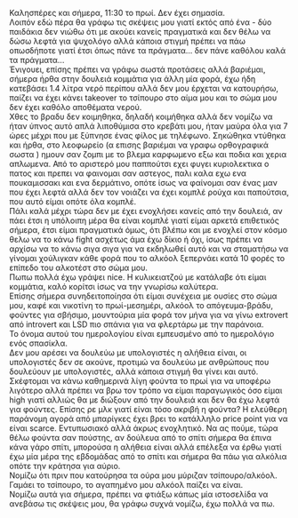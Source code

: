 Καλησπέρες και σήμερα, 11:30 το πρωί. Δεν έχει σημασία.  
Λοιπόν εδώ πέρα θα γράφω τις σκέψεις μου γιατί εκτός από ένα - δύο παιδάκια δεν νιώθω ότι με ακούει κανείς πραγματικά και δεν θέλω να δώσω λεφτά για ψυχολόγο αλλά κάποια στιγμή πρέπει να πάω οπωσδήποτε γιατί έτσι όπως πάνε τα πράγματα... δεν πάνε καθόλου καλά τα πράγματα...  
Ένιγουει, επίσης πρέπει να γράφω σωστά προτάσεις αλλά βαριέμαι, σήμερα ήρθα στην δουλειά κομμάτια για άλλη μία φορά, έχω ήδη κατεβάσει 1.4 λίτρα νερό περίπου αλλά δεν μου έρχεται να κατουρήσω, παίζει να έχει κάνει takeover το τσίπουρο στο αίμα μου και το σώμα μου δεν έχει καθόλο αποθέματα νερού.  
Χθες το βραδυ δεν κοιμηθηκα, δηλαδή κοιμήθηκα αλλά δεν νομίζω να ήταν ύπνος αυτό απλά λιποθύμισα στο κρεβάτι μου, ήταν μαύρα όλα για 7 ώρες μέχρι που με ξύπνησε ένας φίλος με τηλέφωνο. Σηκώθηκα ντύθηκα και ήρθα, στο λεοφωρείο (α επισης βαριέμαι να γραφω ορθογραφικά σωστα ) ημουν σαν ζομπι με το βλεμα καρφωμενο εξω και ποδια και χερια απλωμενα. Από το αριστερό μου παππούτσι εχει φυγει κυριολεκτικα ο πατος και πρεπει να φαινομαι σαν αστεγος, παλι καλα εχω ενα πουκαμισσακι και ενα δερμάτινο, οπότε ίσως να φαίνομαι σαν ένας μαν που έχει λεφτά αλλά δεν τον νοιάζει να έχει κομπλέ ρούχα και παπούτσια, που αυτό είμαι οπότε όλα κομπλέ.  
Πάλι καλά μέχρι τώρα δεν με έχει ενοχλήσει κανείς από την δουλειά, αν πάει έτσι η υπόλοιπη μέρα θα είναι κομπλέ γιατί είμαι αρκετά επιθετικός σήμερα, έτσι είμαι πραγματικά όμως, ότι βλέπω και με ενοχλεί στον κόσμο θελω να το κάνω fight ασχέτως άμα έχω δίκιο ή όχι, ίσως πρέπει να αρχίσω να το κάνω σιγα σιγα για να εκδηλωθεί αυτό και να σταματήσω να γίνομαι χούλιγκαν κάθε φορά που το αλκόολ ξεπερνάει κατά 10 φορές το επίπεδο του αλκοτέστ στο σώμα μου.  
Πωπω πολλά έχω γράψει nice. Η κυλικειατζού με κατάλαβε ότι είμαι κομμάτια, καλό κορίτσι ίσως να την γνωρίσω καλύτερα.  
Επίσης σήμερα συνηδειτοποίησα ότι είμαι συνέχεια με ουσίες στο σώμα μου, καφέ και νικοτίνη το πρωί-μεσημέρι, αλκόολ το απόγευμα-βράδυ, φούντες για σβήσιμο, μουντούρια μία φορά τον μήνα για να γίνω extrovert από introvert και LSD πιο σπάνια για να φλερτάρω με την παράνοια.  
Το όνομα αυτού του ημερολογίου είναι εμπευσμένο από το ημερολόγιο ενός σπασίκλα.  
Δεν μου αρέσει να δουλεύω με υπολογιστές η αλήθεια είναι, οι υπολογιστές δεν σε ακούνε, προτιμώ να δουλεύω με ανθρώπους που δουλεύουν με υπολογιστές, αλλά κάποια στιγμή θα γίνει και αυτό.  
Σκέφτομαι να κάνω καθημερινά λίγη φούντα το πρωί για να υποφέρω λιγότερο αλλά πρέπει να βρω τον τρόπο να είμαι παραγωγικός όσο είμαι high γιατί αλλιώς θα με διώξουν από την δουλειά και δεν θα έχω λεφτά για φούντες. Επίσης ρε μλκ γιατί είναι τόσο ακριβή η φούντα? Η ελεύθερη παράνομη αγορά από μπαρίγκες έχει βρει το κατάλληλο price point για να είναι scarce. Εντυπωσιακό αλλά άκρως ενοχλητικό. Να ας πούμε, τώρα θέλω φούντα σαν πούστης, αν δούλευα από το σπίτι σήμερα θα έπινα κάνα γάρο σπίτι, μπορούσα η αλήθεια είναι αλλά επέλεξα να έρθω γιατί έχω μία μέρα της εβδομάδας από το σπίτι και σήμερα θα πάω για αλκόλια οπότε την κράτησα για αύριο.  
Νομίζω ότι πριν που κατούρησα τα ούρα μου μύριζαν τσίπουρο/αλκόολ. Γαμάει το τσίπουρο, το αγαπημένο μου αλκόολ παίζει να είναι.  
Νομίζω αυτά για σήμερα, πρέπει να φτιάξω κάπως μία ιστοσελίδα να ανεβάσω τις σκέψεις μου, θα γράφω συχνά νομίζω, έχω πολλά να πω.  
